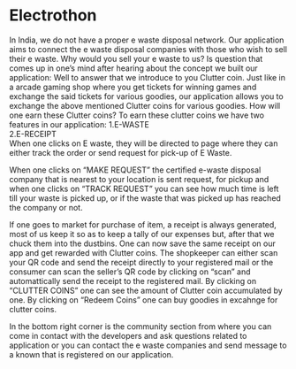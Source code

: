 # Electrothon

In India, we do not have a proper e waste disposal network. Our application aims to connect the e waste disposal companies with those who wish to sell their e waste.
Why would you sell your e waste to us? Is question that comes up in one’s mind after hearing about the concept we built our application:
Well to answer that we introduce to you Clutter coin. Just like in a arcade gaming shop where you get tickets for winning games and exchange the said tickets for various goodies, our application allows you to exchange the above mentioned Clutter coins for various goodies. 
How will one earn these Clutter coins?
To earn these clutter coins we have two features in our application:
1.E-WASTE
<br>
2.E-RECEIPT
<br>
When one clicks on E waste, they will be directed to page where they can either track the order or send request for pick-up of E Waste.

When one clicks on “MAKE REQUEST” the certified e-waste disposal company that is nearest to your location is sent request, for pickup and when one clicks on “TRACK REQUEST” you can see how much time is left till your waste is picked up, or if the waste that was picked up has reached the company or not.

If one goes to market for purchase of item, a receipt is always generated, most of us keep it so as to keep a tally of our expenses but, after that we chuck them into the dustbins. One can now save the same receipt on our app and get rewarded with Clutter coins. The shopkeeper can either scan your QR code and send the receipt directly to your registered mail or the consumer can scan the seller’s QR code by clicking on “scan” and automattically send the receipt to the registered mail.
By clicking on “CLUTTER COINS” one can see the amount of Clutter coin accumulated by one. 
By clicking on “Redeem Coins” one can buy goodies in excahnge for clutter coins.

In the bottom right corner is the community section from where you can come in contact with the developers and ask questions related to application or you can contact the e waste companies and send message to a known that is registered on our application.
